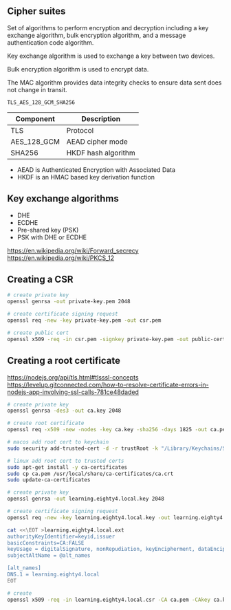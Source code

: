 ## Cipher suites

Set of algorithms to perform encryption and decryption including a key exchange algorithm, bulk encryption algorithm,
and a message authentication code algorithm.

Key exchange algorithm is used to exchange a key between two devices.

Bulk encryption algorithm is used to encrypt data.

The MAC algorithm provides data integrity checks to ensure data sent does not change in transit.

`TLS_AES_128_GCM_SHA256`

| Component   | Description         |
|-------------|---------------------|
| TLS         | Protocol            |
| AES_128_GCM | AEAD cipher mode    |
| SHA256      | HKDF hash algorithm |

- AEAD is Authenticated Encryption with Associated Data
- HKDF is an HMAC based key derivation function

## Key exchange algorithms

- DHE
- ECDHE
- Pre-shared key (PSK)
- PSK with DHE or ECDHE

https://en.wikipedia.org/wiki/Forward_secrecy
https://en.wikipedia.org/wiki/PKCS_12

## Creating a CSR

```bash
# create private key
openssl genrsa -out private-key.pem 2048

# create certificate signing request
openssl req -new -key private-key.pem -out csr.pem

# create public cert
openssl x509 -req -in csr.pem -signkey private-key.pem -out public-cert.pem
```

## Creating a root certificate

https://nodejs.org/api/tls.html#tlsssl-concepts
https://levelup.gitconnected.com/how-to-resolve-certificate-errors-in-nodejs-app-involving-ssl-calls-781ce48daded

```bash
# create private key
openssl genrsa -des3 -out ca.key 2048

# create root certificate
openssl req -x509 -new -nodes -key ca.key -sha256 -days 1825 -out ca.pem -subj "/CN=eighty4.local\/emailAddress=adam.be.g84d@gmail.com/C=US/ST=Illinois/L=Chicago/O=Eighty4/OU=Learning"

# macos add root cert to keychain
sudo security add-trusted-cert -d -r trustRoot -k "/Library/Keychains/System.keychain" ca.pem

# linux add root cert to trusted certs
sudo apt-get install -y ca-certificates
sudo cp ca.pem /usr/local/share/ca-certificates/ca.crt
sudo update-ca-certificates

# create private key
openssl genrsa -out learning.eighty4.local.key 2048

# create certificate signing request
openssl req -new -key learning.eighty4.local.key -out learning.eighty4.local.csr -subj "/CN=learning.eighty4.local\/emailAddress=adam.be.g84d@gmail.com/C=US/ST=Illinois/L=Chicago/O=Eighty4/OU=Learning"

cat <<\EOT >learning.eighty4.local.ext
authorityKeyIdentifier=keyid,issuer
basicConstraints=CA:FALSE
keyUsage = digitalSignature, nonRepudiation, keyEncipherment, dataEncipherment
subjectAltName = @alt_names

[alt_names]
DNS.1 = learning.eighty4.local
EOT

# create 
openssl x509 -req -in learning.eighty4.local.csr -CA ca.pem -CAkey ca.key -CAcreateserial -out learning.eighty4.local.crt -days 825 -sha256 -extfile learning.eighty4.local.ext
```
